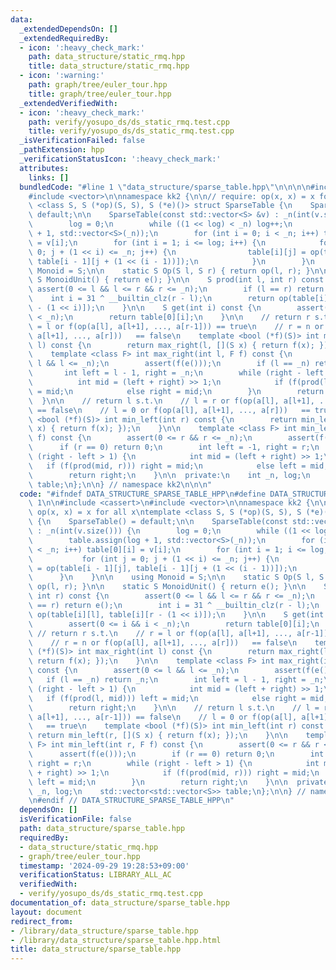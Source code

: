 ```yaml
---
data:
  _extendedDependsOn: []
  _extendedRequiredBy:
  - icon: ':heavy_check_mark:'
    path: data_structure/static_rmq.hpp
    title: data_structure/static_rmq.hpp
  - icon: ':warning:'
    path: graph/tree/euler_tour.hpp
    title: graph/tree/euler_tour.hpp
  _extendedVerifiedWith:
  - icon: ':heavy_check_mark:'
    path: verify/yosupo_ds/ds_static_rmq.test.cpp
    title: verify/yosupo_ds/ds_static_rmq.test.cpp
  _isVerificationFailed: false
  _pathExtension: hpp
  _verificationStatusIcon: ':heavy_check_mark:'
  attributes:
    links: []
  bundledCode: "#line 1 \"data_structure/sparse_table.hpp\"\n\n\n\n#include <cassert>\n\
    #include <vector>\n\nnamespace kk2 {\n\n// require: op(x, x) = x for all x\ntemplate\
    \ <class S, S (*op)(S, S), S (*e)()> struct SparseTable {\n    SparseTable() =\
    \ default;\n\n    SparseTable(const std::vector<S> &v) : _n(int(v.size())) {\n\
    \        log = 0;\n        while ((1 << log) < _n) log++;\n        table.assign(log\
    \ + 1, std::vector<S>(_n));\n        for (int i = 0; i < _n; i++) table[0][i]\
    \ = v[i];\n        for (int i = 1; i <= log; i++) {\n            for (int j =\
    \ 0; j + (1 << i) <= _n; j++) {\n                table[i][j] = op(table[i - 1][j],\
    \ table[i - 1][j + (1 << (i - 1))]);\n            }\n        }\n    }\n\n    using\
    \ Monoid = S;\n\n    static S Op(S l, S r) { return op(l, r); }\n\n    static\
    \ S MonoidUnit() { return e(); }\n\n    S prod(int l, int r) const {\n       \
    \ assert(0 <= l && l <= r && r <= _n);\n        if (l == r) return e();\n    \
    \    int i = 31 ^ __builtin_clz(r - l);\n        return op(table[i][l], table[i][r\
    \ - (1 << i)]);\n    }\n\n    S get(int i) const {\n        assert(0 <= i && i\
    \ < _n);\n        return table[0][i];\n    }\n\n    // return r s.t.\n    // r\
    \ = l or f(op(a[l], a[l+1], ..., a[r-1])) == true\n    // r = n or f(op(a[l],\
    \ a[l+1], ..., a[r]))   == false\n    template <bool (*f)(S)> int max_right(int\
    \ l) const {\n        return max_right(l, [](S x) { return f(x); });\n    }\n\n\
    \    template <class F> int max_right(int l, F f) const {\n        assert(0 <=\
    \ l && l <= _n);\n        assert(f(e()));\n        if (l == _n) return _n;\n \
    \       int left = l - 1, right = _n;\n        while (right - left > 1) {\n  \
    \          int mid = (left + right) >> 1;\n            if (f(prod(l, mid))) left\
    \ = mid;\n            else right = mid;\n        }\n        return right;\n  \
    \  }\n\n    // return l s.t.\n    // l = r or f(op(a[l], a[l+1], ..., a[r-1]))\
    \ == false\n    // l = 0 or f(op(a[l], a[l+1], ..., a[r]))   == true\n    template\
    \ <bool (*f)(S)> int min_left(int r) const {\n        return min_left(r, [](S\
    \ x) { return f(x); });\n    }\n\n    template <class F> int min_left(int r, F\
    \ f) const {\n        assert(0 <= r && r <= _n);\n        assert(f(e()));\n  \
    \      if (r == 0) return 0;\n        int left = -1, right = r;\n        while\
    \ (right - left > 1) {\n            int mid = (left + right) >> 1;\n         \
    \   if (f(prod(mid, r))) right = mid;\n            else left = mid;\n        }\n\
    \        return right;\n    }\n\n  private:\n    int _n, log;\n    std::vector<std::vector<S>>\
    \ table;\n};\n\n} // namespace kk2\n\n\n"
  code: "#ifndef DATA_STRUCTURE_SPARSE_TABLE_HPP\n#define DATA_STRUCTURE_SPARSE_TABLE_HPP\
    \ 1\n\n#include <cassert>\n#include <vector>\n\nnamespace kk2 {\n\n// require:\
    \ op(x, x) = x for all x\ntemplate <class S, S (*op)(S, S), S (*e)()> struct SparseTable\
    \ {\n    SparseTable() = default;\n\n    SparseTable(const std::vector<S> &v)\
    \ : _n(int(v.size())) {\n        log = 0;\n        while ((1 << log) < _n) log++;\n\
    \        table.assign(log + 1, std::vector<S>(_n));\n        for (int i = 0; i\
    \ < _n; i++) table[0][i] = v[i];\n        for (int i = 1; i <= log; i++) {\n \
    \           for (int j = 0; j + (1 << i) <= _n; j++) {\n                table[i][j]\
    \ = op(table[i - 1][j], table[i - 1][j + (1 << (i - 1))]);\n            }\n  \
    \      }\n    }\n\n    using Monoid = S;\n\n    static S Op(S l, S r) { return\
    \ op(l, r); }\n\n    static S MonoidUnit() { return e(); }\n\n    S prod(int l,\
    \ int r) const {\n        assert(0 <= l && l <= r && r <= _n);\n        if (l\
    \ == r) return e();\n        int i = 31 ^ __builtin_clz(r - l);\n        return\
    \ op(table[i][l], table[i][r - (1 << i)]);\n    }\n\n    S get(int i) const {\n\
    \        assert(0 <= i && i < _n);\n        return table[0][i];\n    }\n\n   \
    \ // return r s.t.\n    // r = l or f(op(a[l], a[l+1], ..., a[r-1])) == true\n\
    \    // r = n or f(op(a[l], a[l+1], ..., a[r]))   == false\n    template <bool\
    \ (*f)(S)> int max_right(int l) const {\n        return max_right(l, [](S x) {\
    \ return f(x); });\n    }\n\n    template <class F> int max_right(int l, F f)\
    \ const {\n        assert(0 <= l && l <= _n);\n        assert(f(e()));\n     \
    \   if (l == _n) return _n;\n        int left = l - 1, right = _n;\n        while\
    \ (right - left > 1) {\n            int mid = (left + right) >> 1;\n         \
    \   if (f(prod(l, mid))) left = mid;\n            else right = mid;\n        }\n\
    \        return right;\n    }\n\n    // return l s.t.\n    // l = r or f(op(a[l],\
    \ a[l+1], ..., a[r-1])) == false\n    // l = 0 or f(op(a[l], a[l+1], ..., a[r]))\
    \   == true\n    template <bool (*f)(S)> int min_left(int r) const {\n       \
    \ return min_left(r, [](S x) { return f(x); });\n    }\n\n    template <class\
    \ F> int min_left(int r, F f) const {\n        assert(0 <= r && r <= _n);\n  \
    \      assert(f(e()));\n        if (r == 0) return 0;\n        int left = -1,\
    \ right = r;\n        while (right - left > 1) {\n            int mid = (left\
    \ + right) >> 1;\n            if (f(prod(mid, r))) right = mid;\n            else\
    \ left = mid;\n        }\n        return right;\n    }\n\n  private:\n    int\
    \ _n, log;\n    std::vector<std::vector<S>> table;\n};\n\n} // namespace kk2\n\
    \n#endif // DATA_STRUCTURE_SPARSE_TABLE_HPP\n"
  dependsOn: []
  isVerificationFile: false
  path: data_structure/sparse_table.hpp
  requiredBy:
  - data_structure/static_rmq.hpp
  - graph/tree/euler_tour.hpp
  timestamp: '2024-09-29 19:28:53+09:00'
  verificationStatus: LIBRARY_ALL_AC
  verifiedWith:
  - verify/yosupo_ds/ds_static_rmq.test.cpp
documentation_of: data_structure/sparse_table.hpp
layout: document
redirect_from:
- /library/data_structure/sparse_table.hpp
- /library/data_structure/sparse_table.hpp.html
title: data_structure/sparse_table.hpp
---
```

